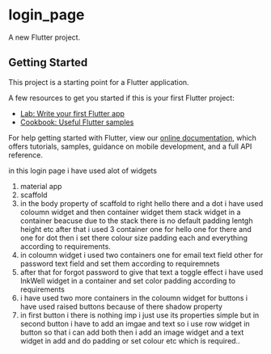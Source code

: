 # login_page

A new Flutter project.

## Getting Started

This project is a starting point for a Flutter application.

A few resources to get you started if this is your first Flutter project:

- [Lab: Write your first Flutter app](https://flutter.dev/docs/get-started/codelab)
- [Cookbook: Useful Flutter samples](https://flutter.dev/docs/cookbook)

For help getting started with Flutter, view our
[online documentation](https://flutter.dev/docs), which offers tutorials,
samples, guidance on mobile development, and a full API reference.





in this login page i have used alot of widgets
1.	material app
2.	scaffold
3.	in the body property of scaffold to right hello there and a dot i have used coloumn widget and then container widget them stack widget in a container beacuse due to the stack there is no default padding lentgh height etc after that i used 3 container one for hello one for there and one for dot then i set there colour size padding each and everything according to requirements.
4.	in coloumn widget i used two containers one for email text field other for password text field and set them according to requiremnets
5.	after that for forgot password to give that text a toggle effect i have used InkWell widget in a container and set color padding according to requirements
6.	i have used two more containers in the coloumn widget for buttons i have used raised buttons because of there shadow property
7.	in first button i there is nothing imp i just use its properties simple but in second button i have to add an imgae and text so i use row widget in button so that i can add both then i add an image widget and a text widget in add and do padding or set colour etc which is required..

